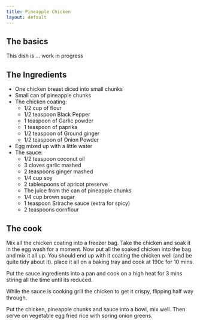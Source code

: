 ```yaml
---
title: Pineapple Chicken
layout: default
---
```


## The basics
This dish is ... work in progress

## The Ingredients

 * One chicken breast diced into small chunks
 * Small can of pineapple chunks
 * The chicken coating:
    * 1/2 cup of flour
    * 1/2 teaspoon Black Pepper
    * 1 teaspoon of Garlic powder
    * 1 teaspoon of paprika
    * 1/2 teaspoon of Ground ginger
    * 1/2 teaspoon of Onion Powder
 * Egg mixed up with a little water
 * The sauce:
    * 1/2 teaspoon coconut oil
    * 3 cloves garlic mashed
    * 2 teaspoons ginger mashed
    * 1/4 cup soy
    * 2 tablespoons of apricot preserve
    * The juice from the can of pineapple chunks
    * 1/4 cup brown sugar
    * 1 teaspoon Srirache sauce (extra for spicy)
    * 2 teaspoons cornflour


## The cook
Mix all the chicken coating into a freezer bag.  Take the chicken and soak it in the egg wash for a moment.  Now put all the soaked chicken into the bag and mix it all up.  You should end up with it coating the chicken well (and be quite tidy about it).  place it all on a baking tray and cook at 190c for 10 mins.

Put the sauce ingredients into a pan and cook on a high heat for 3 mins stiring all the time until its reduced.

While the sauce is cooking grill the chicken to get it crispy, flipping half way through.

Put the chicken, pineapple chunks and sauce into a bowl, mix well.  Then serve on vegetable egg fried rice with spring onion greens.
